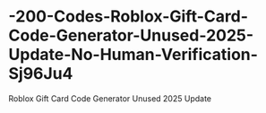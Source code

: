# -200-Codes-Roblox-Gift-Card-Code-Generator-Unused-2025-Update-No-Human-Verification-Sj96Ju4
Roblox Gift Card Code Generator Unused 2025 Update 
